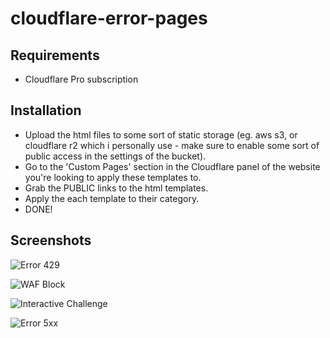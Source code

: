 # cloudflare-error-pages

## Requirements

- Cloudflare Pro subscription
## Installation

- Upload the html files to some sort of static storage (eg. aws s3, or cloudflare r2 which i personally use - make sure to enable some sort of public access in the settings of the bucket).
- Go to the 'Custom Pages' section in the Cloudflare panel of the website you're looking to apply these templates to.
- Grab the PUBLIC links to the html templates.
- Apply the each template to their category.
- DONE!



## Screenshots

![Error 429](https://media.discordapp.net/attachments/1040680712875028561/1159197785506205816/Tyr6H8D.png?ex=651f0290&is=651db110&hm=16265ac06f1701d1ad423e50977affd4c3bc21ff8cfe46642938a404bf9697c5&=&width=1488&height=737)

![WAF Block](https://media.discordapp.net/attachments/1040680712875028561/1159197625568989244/ZR2oA9o.png?ex=651f026a&is=651db0ea&hm=f99084fd2a7ce68c8d19fdec169e674d66ea1df59d6f4f12d8c1c72f8e6123f8&=&width=1488&height=737)

![Interactive Challenge](https://media.discordapp.net/attachments/1040680712875028561/1159197561312268378/KhAdyiR.png?ex=651f025b&is=651db0db&hm=dcbc50c2678fe0aa16ea282d7752e292f6ddcca7afbe28395f48e8696edcbbf8&=&width=1488&height=738)

![Error 5xx](https://media.discordapp.net/attachments/1040680712875028561/1159196842643427420/fw9j9Jc.png?ex=651f01b0&is=651db030&hm=a8d193442ddf226e55b0f16b02860837d4c4d7e91cfb1a4cc80b5508c05357d3&=&width=1488&height=739)
